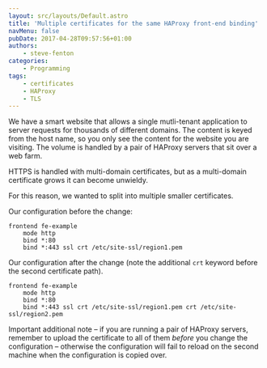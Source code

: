 ```yaml
---
layout: src/layouts/Default.astro
title: 'Multiple certificates for the same HAProxy front-end binding'
navMenu: false
pubDate: 2017-04-28T09:57:56+01:00
authors:
    - steve-fenton
categories:
    - Programming
tags:
    - certificates
    - HAProxy
    - TLS
---
```


We have a smart website that allows a single mutli-tenant application to server requests for thousands of different domains. The content is keyed from the host name, so you only see the content for the website you are visiting. The volume is handled by a pair of HAProxy servers that sit over a web farm.

HTTPS is handled with multi-domain certificates, but as a multi-domain certificate grows it can become unwieldy.

For this reason, we wanted to split into multiple smaller certificates.

Our configuration before the change:

```
frontend fe-example
    mode http
    bind *:80
    bind *:443 ssl crt /etc/site-ssl/region1.pem
```

Our configuration after the change (note the additional `crt` keyword before the second certificate path).

```
frontend fe-example
    mode http
    bind *:80
    bind *:443 ssl crt /etc/site-ssl/region1.pem crt /etc/site-ssl/region2.pem
```

Important additional note – if you are running a pair of HAProxy servers, remember to upload the certificate to all of them *before* you change the configuration – otherwise the configuration will fail to reload on the second machine when the configuration is copied over.